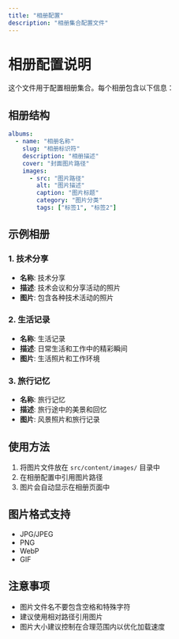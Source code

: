 ```yaml
---
title: "相册配置"
description: "相册集合配置文件"
---
```


# 相册配置说明

这个文件用于配置相册集合。每个相册包含以下信息：

## 相册结构

```yaml
albums:
  - name: "相册名称"
    slug: "相册标识符"
    description: "相册描述"
    cover: "封面图片路径"
    images:
      - src: "图片路径"
        alt: "图片描述"
        caption: "图片标题"
        category: "图片分类"
        tags: ["标签1", "标签2"]
```

## 示例相册

### 1. 技术分享
- **名称**: 技术分享
- **描述**: 技术会议和分享活动的照片
- **图片**: 包含各种技术活动的照片

### 2. 生活记录
- **名称**: 生活记录
- **描述**: 日常生活和工作中的精彩瞬间
- **图片**: 生活照片和工作环境

### 3. 旅行记忆
- **名称**: 旅行记忆
- **描述**: 旅行途中的美景和回忆
- **图片**: 风景照片和旅行记录

## 使用方法

1. 将图片文件放在 `src/content/images/` 目录中
2. 在相册配置中引用图片路径
3. 图片会自动显示在相册页面中

## 图片格式支持

- JPG/JPEG
- PNG
- WebP
- GIF

## 注意事项

- 图片文件名不要包含空格和特殊字符
- 建议使用相对路径引用图片
- 图片大小建议控制在合理范围内以优化加载速度
